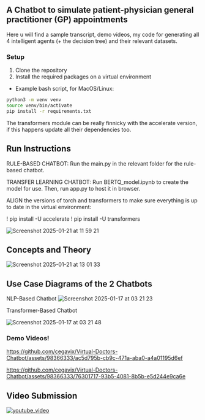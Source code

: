 ## A Chatbot to simulate patient-physician general practitioner (GP) appointments
Here u will find a sample transcript, demo videos, my code for generating all 4 intelligent agents (+ the decision tree) and their relevant datasets.

### Setup

1. Clone the repository
2. Install the required packages on a virtual environment
- Example bash script, for MacOS/Linux:


```bash
python3 -m venv venv
source venv/bin/activate
pip install -r requirements.txt
```

The transformers module can be really finnicky with the accelerate version, if this happens update all their dependencies too.

## Run Instructions

RULE-BASED CHATBOT: Run the main.py in the relevant folder for the rule-based chatbot.
 
TRANSFER LEARNING CHATBOT: Run BERTQ_model.ipynb to create the model for use. Then, run app.py to host it in browser.
 
ALIGN the versions of  torch and transformers to make sure everything is up to date in the virtual environment:
 
! pip install -U accelerate
! pip install -U transformers

![Screenshot 2025-01-21 at 11 59 21](https://github.com/user-attachments/assets/cbddff9e-4b22-4cae-8b43-db39cb1df8a0)

## Concepts and Theory
 ![Screenshot 2025-01-21 at 13 01 33](https://github.com/user-attachments/assets/5d0d3f46-6c1f-4c15-af09-8a1b70ebbd23)

## Use Case Diagrams of the 2 Chatbots
NLP-Based Chatbot
![Screenshot 2025-01-17 at 03 21 23](https://github.com/user-attachments/assets/461084b9-31b1-4968-94f0-ff659c541b4b)

Transformer-Based Chatbot

![Screenshot 2025-01-17 at 03 21 48](https://github.com/user-attachments/assets/1f15f55b-04a8-41d0-82d1-977d2e3a5b8c)


### Demo Videos!


https://github.com/cegavix/Virtual-Doctors-Chatbot/assets/98366333/ac5d795b-cb9c-471a-aba0-a4a01195d6ef


https://github.com/cegavix/Virtual-Doctors-Chatbot/assets/98366333/76301717-93b5-4081-8b5b-e5d244e9ca6e

## Video Submission

[![youtube_video](https://img.youtube.com/vi/gMZYHU0tYn0/0.jpg)](https://www.youtube.com/watch?v=gMZYHU0tYn0)

